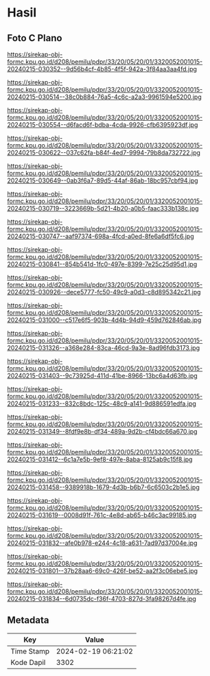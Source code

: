 # Hasil

## Foto C Plano

https://sirekap-obj-formc.kpu.go.id/d208/pemilu/pdpr/33/20/05/20/01/3320052001015-20240215-030352--9d56b4cf-4b85-4f5f-942a-3f84aa3aa4fd.jpg

https://sirekap-obj-formc.kpu.go.id/d208/pemilu/pdpr/33/20/05/20/01/3320052001015-20240215-030514--38c0b884-76a5-4c6c-a2a3-9961594e5200.jpg

https://sirekap-obj-formc.kpu.go.id/d208/pemilu/pdpr/33/20/05/20/01/3320052001015-20240215-030554--d6facd6f-bdba-4cda-9926-cfb6395923df.jpg

https://sirekap-obj-formc.kpu.go.id/d208/pemilu/pdpr/33/20/05/20/01/3320052001015-20240215-030622--037c62fa-b84f-4ed7-9994-79b8da732722.jpg

https://sirekap-obj-formc.kpu.go.id/d208/pemilu/pdpr/33/20/05/20/01/3320052001015-20240215-030649--0ab3f6a7-89d5-44af-86ab-18bc957cbf94.jpg

https://sirekap-obj-formc.kpu.go.id/d208/pemilu/pdpr/33/20/05/20/01/3320052001015-20240215-030719--3223669b-5d21-4b20-a0b5-faac333b138c.jpg

https://sirekap-obj-formc.kpu.go.id/d208/pemilu/pdpr/33/20/05/20/01/3320052001015-20240215-030747--aaf97374-698a-4fcd-a0ed-8fe6a6df5fc6.jpg

https://sirekap-obj-formc.kpu.go.id/d208/pemilu/pdpr/33/20/05/20/01/3320052001015-20240215-030841--854b541d-1fc0-497e-8399-7e25c25d95d1.jpg

https://sirekap-obj-formc.kpu.go.id/d208/pemilu/pdpr/33/20/05/20/01/3320052001015-20240215-030926--dece5777-fc50-49c9-a0d3-c8d895342c21.jpg

https://sirekap-obj-formc.kpu.go.id/d208/pemilu/pdpr/33/20/05/20/01/3320052001015-20240215-031000--c517e6f5-903b-4d4b-94d9-459d762846ab.jpg

https://sirekap-obj-formc.kpu.go.id/d208/pemilu/pdpr/33/20/05/20/01/3320052001015-20240215-031326--a368e284-83ca-46cd-9a3e-8ad96fdb3173.jpg

https://sirekap-obj-formc.kpu.go.id/d208/pemilu/pdpr/33/20/05/20/01/3320052001015-20240215-031403--9c73925d-411d-41be-8966-13bc6a4d63fb.jpg

https://sirekap-obj-formc.kpu.go.id/d208/pemilu/pdpr/33/20/05/20/01/3320052001015-20240215-031233--832c8bdc-125c-48c9-a141-9d886591edfa.jpg

https://sirekap-obj-formc.kpu.go.id/d208/pemilu/pdpr/33/20/05/20/01/3320052001015-20240215-031349--8fdf9e8b-df34-489a-9d2b-cf4bdc66a670.jpg

https://sirekap-obj-formc.kpu.go.id/d208/pemilu/pdpr/33/20/05/20/01/3320052001015-20240215-031412--6c1a7e5b-9ef8-497e-8aba-8125ab9c15f8.jpg

https://sirekap-obj-formc.kpu.go.id/d208/pemilu/pdpr/33/20/05/20/01/3320052001015-20240215-031458--9389918b-1679-4d3b-b6b7-6c6503c2b1e5.jpg

https://sirekap-obj-formc.kpu.go.id/d208/pemilu/pdpr/33/20/05/20/01/3320052001015-20240215-031619--0008d91f-761c-4e8d-ab65-b46c3ac99185.jpg

https://sirekap-obj-formc.kpu.go.id/d208/pemilu/pdpr/33/20/05/20/01/3320052001015-20240215-031832--afe0b978-e244-4c18-a631-7ad97d37004e.jpg

https://sirekap-obj-formc.kpu.go.id/d208/pemilu/pdpr/33/20/05/20/01/3320052001015-20240215-031801--37b28aa6-69c0-426f-be52-aa2f3c06ebe5.jpg

https://sirekap-obj-formc.kpu.go.id/d208/pemilu/pdpr/33/20/05/20/01/3320052001015-20240215-031834--6d0735dc-f36f-4703-827d-3fa98267d4fe.jpg


## Metadata

| Key        | Value               |
| ---------- | ------------------- |
| Time Stamp | 2024-02-19 06:21:02 |
| Kode Dapil | 3302                |




